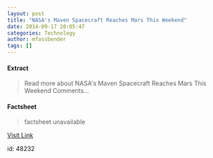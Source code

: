 ```yaml
---
layout: post
title: "NASA's Maven Spacecraft Reaches Mars This Weekend"
date: 2014-09-17 20:05:47
categories: Technology
author: mfassbender
tags: []
---
```



#### Extract
>Read more about NASA&#039;s Maven Spacecraft Reaches Mars This Weekend Comments...

#### Factsheet
>factsheet unavailable

[Visit Link](http://www.pddnet.com/news/2014/09/nasas-maven-spacecraft-reaches-mars-weekend)

id:   48232
